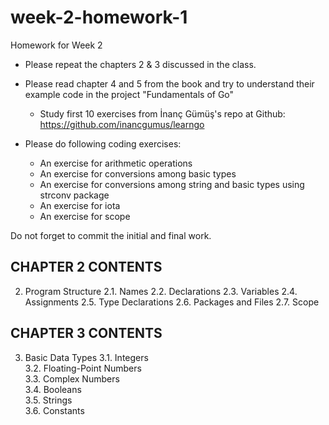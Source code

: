 # week-2-homework-1

Homework for Week 2
- Please repeat the chapters 2 & 3 discussed in the class. 
- Please read chapter 4 and 5 from the book and try to understand their example code in the project "Fundamentals of Go"

    - Study first 10 exercises from İnanç Gümüş's repo at Github: https://github.com/inancgumus/learngo

- Please do following coding exercises:
    - An exercise for arithmetic operations
    - An exercise for conversions among basic types
    - An exercise for conversions among string and basic types using strconv package
    - An exercise for iota
    - An exercise for scope
    
Do not forget to commit the initial and final work.

## CHAPTER 2 CONTENTS
2. Program Structure
2.1. Names
2.2. Declarations
2.3. Variables
2.4. Assignments
2.5. Type Declarations 
2.6. Packages and Files
2.7. Scope
   
## CHAPTER 3 CONTENTS
3. Basic Data Types 
3.1. Integers  
3.2. Floating-Point Numbers  
3.3. Complex Numbers  
3.4. Booleans  
3.5. Strings  
3.6. Constants 
